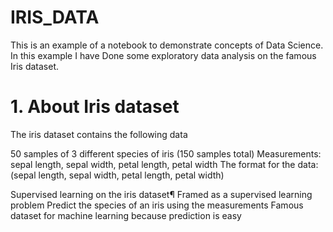 # IRIS_DATA


This is an example of a notebook to demonstrate concepts of Data Science. In this example I have Done some exploratory data analysis on the famous Iris dataset.

# 1. About Iris dataset

The iris dataset contains the following data

50 samples of 3 different species of iris (150 samples total)
Measurements: sepal length, sepal width, petal length, petal width
The format for the data: (sepal length, sepal width, petal length, petal width)

Supervised learning on the iris dataset¶
Framed as a supervised learning problem
Predict the species of an iris using the measurements
Famous dataset for machine learning because prediction is easy
